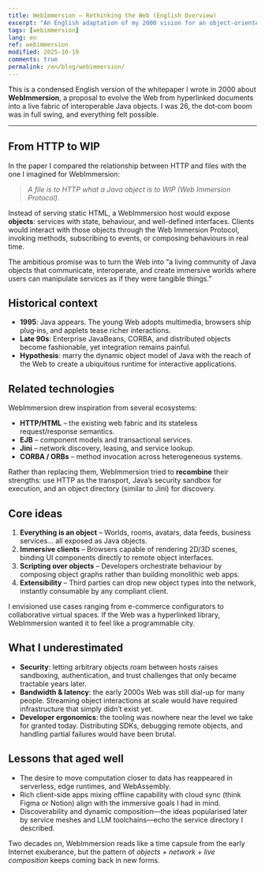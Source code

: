 ```yaml
---
title: WebImmersion – Rethinking the Web (English Overview)
excerpt: "An English adaptation of my 2000 vision for an object-oriented Web built on the Web Immersion Protocol."
tags: [webimmersion]
lang: en
ref: webimmersion
modified: 2025-10-19
comments: true
permalink: /en/blog/webimmersion/
---
```


This is a condensed English version of the whitepaper I wrote in 2000 about **WebImmersion**, a proposal to evolve the Web from hyperlinked documents into a live fabric of interoperable Java objects. I was 26, the dot‑com boom was in full swing, and everything felt possible.

---

## From HTTP to WIP

In the paper I compared the relationship between HTTP and files with the one I imagined for WebImmersion:

> *A file is to HTTP what a Java object is to WIP (Web Immersion Protocol).* 

Instead of serving static HTML, a WebImmersion host would expose **objects**: services with state, behaviour, and well-defined interfaces. Clients would interact with those objects through the Web Immersion Protocol, invoking methods, subscribing to events, or composing behaviours in real time.

The ambitious promise was to turn the Web into “a living community of Java objects that communicate, interoperate, and create immersive worlds where users can manipulate services as if they were tangible things.”

## Historical context

- **1995**: Java appears. The young Web adopts multimedia, browsers ship plug‑ins, and applets tease richer interactions.
- **Late 90s**: Enterprise JavaBeans, CORBA, and distributed objects become fashionable, yet integration remains painful.
- **Hypothesis**: marry the dynamic object model of Java with the reach of the Web to create a ubiquitous runtime for interactive applications.

## Related technologies

WebImmersion drew inspiration from several ecosystems:

- **HTTP/HTML** – the existing web fabric and its stateless request/response semantics.
- **EJB** – component models and transactional services.
- **Jini** – network discovery, leasing, and service lookup.
- **CORBA / ORBs** – method invocation across heterogeneous systems.

Rather than replacing them, WebImmersion tried to **recombine** their strengths: use HTTP as the transport, Java’s security sandbox for execution, and an object directory (similar to Jini) for discovery.

## Core ideas

1. **Everything is an object** – Worlds, rooms, avatars, data feeds, business services… all exposed as Java objects.
2. **Immersive clients** – Browsers capable of rendering 2D/3D scenes, binding UI components directly to remote object interfaces.
3. **Scripting over objects** – Developers orchestrate behaviour by composing object graphs rather than building monolithic web apps.
4. **Extensibility** – Third parties can drop new object types into the network, instantly consumable by any compliant client.

I envisioned use cases ranging from e-commerce configurators to collaborative virtual spaces. If the Web was a hyperlinked library, WebImmersion wanted it to feel like a programmable city.

## What I underestimated

- **Security**: letting arbitrary objects roam between hosts raises sandboxing, authentication, and trust challenges that only became tractable years later.
- **Bandwidth & latency**: the early 2000s Web was still dial-up for many people. Streaming object interactions at scale would have required infrastructure that simply didn’t exist yet.
- **Developer ergonomics**: the tooling was nowhere near the level we take for granted today. Distributing SDKs, debugging remote objects, and handling partial failures would have been brutal.

## Lessons that aged well

- The desire to move computation closer to data has reappeared in serverless, edge runtimes, and WebAssembly.
- Rich client-side apps mixing offline capability with cloud sync (think Figma or Notion) align with the immersive goals I had in mind.
- Discoverability and dynamic composition—the ideas popularised later by service meshes and LLM toolchains—echo the service directory I described.

Two decades on, WebImmersion reads like a time capsule from the early Internet exuberance, but the pattern of *objects + network + live composition* keeps coming back in new forms.
